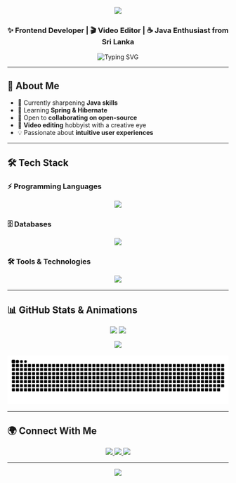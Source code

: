<!-- 🎉 Animated Header Banner -->
<p align="center">
  <img src="https://capsule-render.vercel.app/api?type=waving&color=22d3ee&height=250&section=header&text=Hi%20👋,%20I'm%20Madhawa%20Diyanath%20Swarnakantha&fontSize=40&fontColor=ffffff&animation=blinking&fontAlignY=40" />
</p>

<h3 align="center">✨ Frontend Developer | 🎬 Video Editor | ☕ Java Enthusiast from Sri Lanka</h3>

<p align="center">
  <img src="https://readme-typing-svg.herokuapp.com?font=Fira+Code&size=24&duration=4000&pause=1000&color=22D3EE&center=true&vCenter=true&width=500&lines=Turning+ideas+into+reality;Clean+Code+Enthusiast;Creative+Problem+Solver;Always+Learning+New+Things" alt="Typing SVG" />
</p>

---

## 🚀 About Me  

- 🔭 Currently sharpening **Java skills**  
- 🌱 Learning **Spring & Hibernate**  
- 👯 Open to **collaborating on open-source**  
- 🎥 **Video editing** hobbyist with a creative eye  
- 💡 Passionate about **intuitive user experiences**  

---

## 🛠️ Tech Stack  

### ⚡ Programming Languages  
<p align="center"> 
  <img src="https://skillicons.dev/icons?i=c,cpp,java,js,php" />
</p>

### 🗄️ Databases  
<p align="center">
  <img src="https://skillicons.dev/icons?i=mysql,postgres,mssql" />
</p>

### 🛠️ Tools & Technologies  
<p align="center">
  <img src="https://skillicons.dev/icons?i=git,github,ps,premiere,vscode" />
</p>

---

## 📊 GitHub Stats & Animations  

<p align="center">
  <img src="https://github-readme-stats.vercel.app/api?username=madhawadiyanath&show_icons=true&theme=tokyonight&hide_border=true&bg_color=0D1117" width="48%" />
  <img src="https://github-readme-streak-stats.herokuapp.com/?user=madhawadiyanath&theme=tokyonight&hide_border=true&background=0D1117" width="48%" />
</p>

<p align="center">
  <img src="https://github-readme-activity-graph.vercel.app/graph?username=madhawadiyanath&bg_color=0D1117&color=22d3ee&line=38bdae&point=ffffff&area=true&hide_border=true" />
</p>

<p align="center">
  <img src="https://github.com/Platane/snk/raw/output/github-contribution-grid-snake.svg" alt="snake animation" />
</p>

---

## 🌍 Connect With Me  

<p align="center">
  <a href="https://fb.com/madhawa diyanth" target="blank">
    <img src="https://img.shields.io/badge/Facebook-1877F2?style=for-the-badge&logo=facebook&logoColor=white&labelColor=101010" />
  </a>
  <a href="https://www.youtube.com/c/mad_hawa" target="blank">
    <img src="https://img.shields.io/badge/YouTube-FF0000?style=for-the-badge&logo=youtube&logoColor=white&labelColor=101010" />
  </a>
  <a href="mailto:it23844506@my.sliit.lk">
    <img src="https://img.shields.io/badge/Gmail-D14836?style=for-the-badge&logo=gmail&logoColor=white&labelColor=101010" />
  </a>
</p>

---

<!-- 🎉 Animated Footer -->
<p align="center">
  <img src="https://capsule-render.vercel.app/api?type=waving&color=22d3ee&height=120&section=footer&animation=blinking" />
</p>
